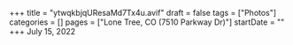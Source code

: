 +++
title = "ytwqkbjqUResaMd7Tx4u.avif"
draft = false
tags = ["Photos"]
categories = []
pages = ["Lone Tree, CO (7510 Parkway Dr)"]
startDate = ""
+++
July 15, 2022
